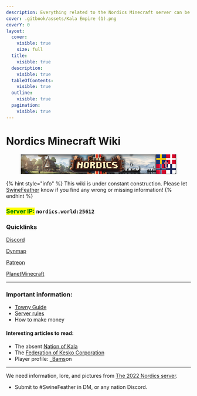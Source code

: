 ```yaml
---
description: Everything related to the Nordics Minecraft server can be found here!
cover: .gitbook/assets/Kala Empire (1).png
coverY: 0
layout:
  cover:
    visible: true
    size: full
  title:
    visible: true
  description:
    visible: true
  tableOfContents:
    visible: true
  outline:
    visible: true
  pagination:
    visible: true
---
```


# Nordics Minecraft Wiki

<figure><img src=".gitbook/assets/NU BannerFlags (1).png" alt=""><figcaption></figcaption></figure>

{% hint style="info" %}
This wiki is under constant construction. Please let [SwineFeather](additional-guides-and-commands/others/server-developers/swinefeather.md) know if you find any wrong or missing information!
{% endhint %}

### &#x20;<mark style="color:green;">Server  IP:</mark> `nordics.world:25612`



### Quicklinks

[Discord](https://discord.gg/nordics)

[Dynmap](http://www.nordics.world:8123)

[Patreon](https://www.patreon.com/nordics)

[PlanetMinecraft](https://www.planetminecraft.com/server/nordics-minecraft-server/)

***

### Important information:

* [Towny Guide](the-world/town-administration/towny-guide.md)
* [Server rules](rules-and-penalties/server-rules.md)
* How to make money

#### Interesting articles to read:

* The absent [Nation of Kala](towny/nations/absent-nations/kala.md)
* The [Federation of Kesko Corporation](towny/nations/present-nations/kesko-corporation/)
* Player profile: [\_Bams](towny/towns/finland-region/garvia/garvian-residents/bamson.md)on

***

We need information, lore, and pictures from [The 2022 Nordics server](history/the-2022-nordics-server/).

* Submit to #SwineFeather in DM, or any nation Discord.





